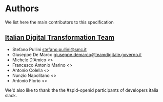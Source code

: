 # Authors

We list here the main contributors to this specification

## [Italian Digital Transformation Team](https://teamdigitale.governo.it)

* Stefano Pullini <stefano.pullini@smc.it>
* Giuseppe De Marco <giuseppe.demarco@teamdigitale.governo.it>
* Michele D'Amico <>
* Francesco Antonio Marino <>
* Antonio Colella <>
* Nunzio Napolitano <>
* Antonio Florio <>

We'd also like to thank the the #spid-openid participants of developers italia slack.

